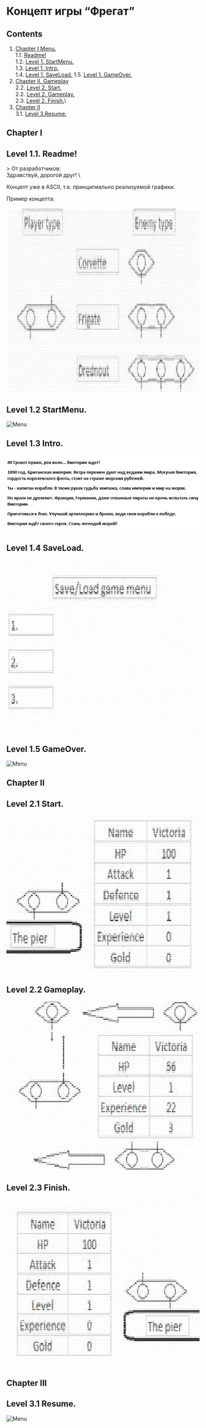 # Концепт игры “Фрегат”



## Contents

1. [Chapter I Menu.](#chapter-i) \
    1.1. [Readme!](#readme)\
    1.2. [Level 1. StartMenu.](#level-1-room-1)\
    1.3. [Level 1. Intro.](#level-1-room-1)\
    1.4. [Level 1. SaveLoad.](#level-1-room-2)
    1.5. [Level 1. GameOver.](#level-1-room-3)
2. [Chapter II. Gameplay](#chapter-i) \
    2.2. [Level 2. Start.](#level-2-room-1)\
    2.2. [Level 2. Gameplay.](#level-2-room-2)\
    2.3. [Level 2. Finish.](#level-2-room-3)\
3. [Chapter II](#chapter-i) \
    3.1. [Level 3.Resume.](#level-3-room-1)

## Chapter I

## Level 1.1. Readme!

\>
От разработчиков: \
Здравствуй, дорогой друг! \


Концепт уже в ASCII, т.е. принципиально реализуемой графики.

Пример концепта:

![Menu](libs/ConceptС.jpg)


## Level 1.2 StartMenu.

![Menu](libs/1.StartMenuС.jpg)

## Level 1.3 Intro.

![Menu](libs/2.Intro.jpg)

## Level 1.4 SaveLoad.

![Menu](libs/6.SLMenuС.jpg)

## Level 1.5 GameOver.

![Menu](libs/GameOver.jpg)


## Chapter II

## Level 2.1 Start.

![Menu](libs/3.StartС.jpg)

## Level 2.2 Gameplay.

![Menu](libs/4.GameplayС.jpg)

## Level 2.3 Finish.

![Menu](libs/5.FinishС.jpg)


## Chapter III

## Level 3.1 Resume.

![Menu](libs/1.StartMenuС.jpg)

